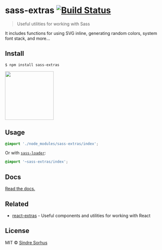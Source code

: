 # sass-extras [![Build Status](https://travis-ci.org/sindresorhus/sass-extras.svg?branch=master)](https://travis-ci.org/sindresorhus/sass-extras)

> Useful utilities for working with Sass

It includes functions for using SVG inline, generating random colors, system font stack, and more…


## Install

```
$ npm install sass-extras
```

<a href="https://www.patreon.com/sindresorhus">
	<img src="https://c5.patreon.com/external/logo/become_a_patron_button@2x.png" width="160">
</a>


## Usage

```scss
@import './node_modules/sass-extras/index';
```

Or with [`sass-loader`](https://github.com/webpack-contrib/sass-loader):

```scss
@import '~sass-extras/index';
```


## Docs

[Read the docs.](https://sindresorhus.com/sass-extras)


## Related

- [react-extras](https://github.com/sindresorhus/react-extras) - Useful components and utilities for working with React


## License

MIT © [Sindre Sorhus](https://sindresorhus.com)
